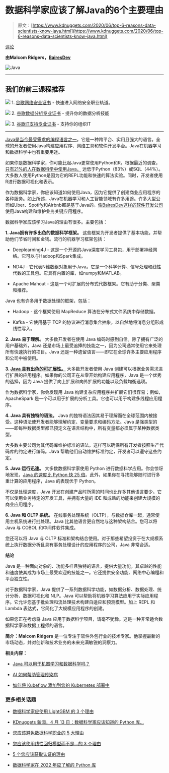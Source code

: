 # 数据科学家应该了解Java的6个主要理由

> 原文：[https://www.kdnuggets.com/2020/06/top-6-reasons-data-scientists-know-java.html](https://www.kdnuggets.com/2020/06/top-6-reasons-data-scientists-know-java.html)

[评论](#comments)

**由Malcom Ridgers，[BairesDev](https://www.bairesdev.com/)**

![Java](../Images/6e1133d9d492d720886fd61769eb6ff8.png)

* * *

## 我们的前三课程推荐

![](../Images/0244c01ba9267c002ef39d4907e0b8fb.png) 1\. [谷歌网络安全证书](https://www.kdnuggets.com/google-cybersecurity) - 快速进入网络安全职业轨道。

![](../Images/e225c49c3c91745821c8c0368bf04711.png) 2\. [谷歌数据分析专业证书](https://www.kdnuggets.com/google-data-analytics) - 提升你的数据分析技能

![](../Images/0244c01ba9267c002ef39d4907e0b8fb.png) 3\. [谷歌IT支持专业证书](https://www.kdnuggets.com/google-itsupport) - 支持你的组织IT

* * *

[Java是当今最受需求的编程语言之一](https://towardsdatascience.com/top-10-in-demand-programming-languages-to-learn-in-2020-4462eb7d8d3e?)。它是一种跨平台、实用且强大的语言。全球的开发者使用Java构建应用程序、网络工具和软件开发平台。Java在机器学习和数据科学中也有重要用途。

如果你是数据科学家，你可能比起Java更常使用Python和R。根据最近的调查，[只有21%的人在数据科学中使用Java，](http://businessoverbroadway.com/wp-content/uploads/2019/01/programming_languages_used.png) 远低于Python（83%）或SQL（44%）。大多数人使用Python是因为它的REPL功能和快速的算法实验。同时，开发者使用R进行数据可视化和表示。

作为数据科学家，你应该知道如何使用Java，因为它提供了创建商业应用程序的各种服务。如上所述，Java在机器学习和人工智能领域有许多用途。许多大型公司如Uber、Spotify和Airbnb都是基于Java的。[像BairesDev这样的软件开发公司](https://www.bairesdev.com/technologies/java-development-services/?utm_source=kdnuggets&utm_medium=link&utm_campaign=content&utm_content=top) 使用Java构建和维护业务关键应用程序。

数据科学家应该学习Java的理由有很多。主要包括：

**1\. Java拥有许多出色的数据科学框架。** 这些框架为开发者提供了基本功能，并帮助他们节省时间和金钱。流行的机器学习框架包括：

+   Deeplearning4J - 这是一个开源的Java深度学习工具包，用于部署神经网络。它可以与Hadoop和Spark集成。

+   ND4J - 它代表N维数组对象用于Java。它是一个科学计算、信号处理和线性代数的工具包。它具有内置的库，如numpy和MATLAB。

+   Apache Mahout - 这是一个可扩展的分布式代数框架。它有助于分类、聚类和推荐。

Java 也有许多用于数据处理的框架，包括：

+   Hadoop - 这个框架使用 MapReduce 算法在分布式文件系统中存储数据。

+   Kafka - 它使用基于 TCP 的协议进行消息集合抽象，以自然地将消息分组形成线性写入。

**2\. Java 易于理解。** 大多数开发者在使用 Java 编码时感到自信。除了拥有广泛的用户基础外，Java 还是市场上最受追捧的技能之一，因为公司通常使用它来处理所有快速执行的项目。Java 还是一种遗留语言——即它在全球许多主要应用程序和公司中被使用。

**3\. [Java 具有出色的可扩展性。](https://towardsdatascience.com/a-summary-of-the-advanced-data-science-with-ibm-specialization-1-4-5caf48c011df)** 大多数开发者使用 Java 创建可以根据业务需求进行扩展的应用程序。如果你的公司正在从零开始构建应用程序，Java 是一个优秀的选择，因为 Java 提供了向上扩展和向外扩展的功能以及负载均衡选项。

作为数据科学家，你会发现用 Java 构建复杂应用程序并扩展它们很容易；例如，ApacheSpark 是一个可以用于扩展的分析工具。它也可以用于构建多线程应用程序。

**4\. Java 具有独特的语法。** Java 的独特语法因其易于理解而在全球范围内被接受。这种语法使开发者能够理解约定、变量要求和编码方法。Java 是强类型的——即每种数据类型都已预定义在语言结构中，所有变量都必须属于某种数据类型。

大多数主要公司为其代码库维护标准的语法。这样可以确保所有开发者按照生产代码库的约定进行编码。Java 帮助他们自动维护标准约定，开发者可以遵守这些约定。

**5\. Java 运行迅速。** 大多数数据科学家使用 Python 进行数据科学应用。你会惊讶地发现，[Java 的速度比 Python 快 25 倍](https://analyticsindiamag.com/why-do-data-scientists-prefer-python-over-java/)。此外，如果你在寻找能够随时进行多重计算的应用程序，Java 的表现优于 Python。

不仅是处理速度，Java 开发在创建产品时所需的时间也比许多其他语言要少。它可以使用业务特定的开发工具，并拥有大量的 IDE 和成熟的功能来创建大规模的商业应用程序。

**6\. Java 和 OLTP 系统。** 在线事务处理系统（OLTP），与数据仓库一起，通常使用主机系统进行批处理。Java 比其他语言更自然地与这种架构结合。您可以将 Java 与 COBOL 和中间件软件集成。

您还可以将 Java 与 OLTP 标准和架构结合使用。对于那些希望投资于在大规模系统上执行数据分析且具有事务处理设计的应用程序的公司，Java 非常合适。

**结论**

Java 是一种面向对象的、功能多样且独特的语言，提供大量功能。其卓越的性能和速度使其成为市场上最受欢迎的技能之一。它还提供安全功能、网络中心编程和平台独立性。

对于数据科学家，Java 提供了一系列数据科学功能，如数据分析、数据处理、统计分析、数据可视化和 NLP。Java 可以帮助将机器学习算法应用于实际应用程序。它允许您基于批处理和流处理技术构建自适应和预测模型。加上 REPL 和 Lambda 表达式，它简化了大规模应用程序的创建。

如果您正在考虑将 Java 应用于数据科学项目，请毫不犹豫。这是一种非常适合数据科学家和数据工程师的语言。

**简介：Malcom Ridgers** 是一位专注于软件外包行业的技术专家。他掌握最新的市场动态，并对创新和技术业务的未来充满敏锐的洞察力。

**相关内容：**

+   [Java 可以用于机器学习和数据科学吗？](/2020/04/java-used-machine-learning-data-science.html)

+   [AI 如何帮助管理传染病](/2020/04/ai-manage-infectious-diseases.html)

+   [如何将 Kubeflow 添加到您的 Kubernetes 部署中](/2020/02/kubeflow-ai-kubernetes-deployments.html)

### 更多相关话题

+   [数据科学家应使用 LightGBM 的 3 个理由](https://www.kdnuggets.com/2022/01/data-scientists-reasons-lightgbm.html)

+   [KDnuggets 新闻，4 月 13 日：数据科学家应该知道的 Python 库…](https://www.kdnuggets.com/2022/n15.html)

+   [您应该避免数据科学职业的 5 大理由](https://www.kdnuggets.com/2022/04/top-5-reasons-avoid-data-science-career.html)

+   [您应该使用线性回归模型而不是…的 3 个理由](https://www.kdnuggets.com/2021/08/3-reasons-linear-regression-instead-neural-networks.html)

+   [5 个您应该获取认证的理由](https://www.kdnuggets.com/2023/05/sas-5-reasons-get-certified.html)

+   [数据科学家在 2022 年应了解的 Python 库](https://www.kdnuggets.com/2022/04/python-libraries-data-scientists-know-2022.html)
